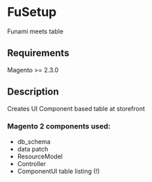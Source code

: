 # FuSetup

Funami meets table

## Requirements
Magento >= 2.3.0

## Description
Creates UI Component based table at storefront

### Magento 2 components used:
* db_schema 
* data patch
* ResourceModel
* Controller
* ComponentUI table listing (!)



